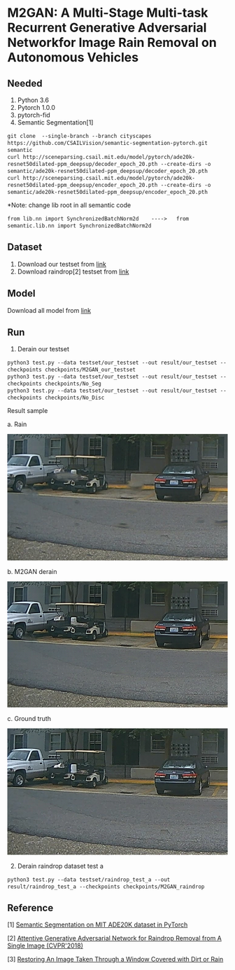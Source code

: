 # M2GAN: A Multi-Stage Multi-task Recurrent Generative Adversarial Networkfor Image Rain Removal on Autonomous Vehicles
## Needed 
1. Python 3.6
2. Pytorch 1.0.0
3. pytorch-fid
4. Semantic Segmentation[1]
```
git clone  --single-branch --branch cityscapes https://github.com/CSAILVision/semantic-segmentation-pytorch.git semantic
curl http://sceneparsing.csail.mit.edu/model/pytorch/ade20k-resnet50dilated-ppm_deepsup/decoder_epoch_20.pth --create-dirs -o semantic/ade20k-resnet50dilated-ppm_deepsup/decoder_epoch_20.pth
curl http://sceneparsing.csail.mit.edu/model/pytorch/ade20k-resnet50dilated-ppm_deepsup/encoder_epoch_20.pth --create-dirs -o semantic/ade20k-resnet50dilated-ppm_deepsup/encoder_epoch_20.pth
```
*Note: change lib root in all semantic code
```
from lib.nn import SynchronizedBatchNorm2d    ---->   from semantic.lib.nn import SynchronizedBatchNorm2d
``` 
## Dataset
1. Download our testset from [link](https://drive.google.com/file/d/1D0n4fD25TyDTcwda7flGS6SMQnQyKZu4/view?usp=sharing)
2. Download raindrop[2] testset from [link](https://drive.google.com/open?id=1e7R76s6vwUJxILOcAsthgDLPSnOrQ49K)
## Model
Download all model from [link](https://drive.google.com/drive/folders/1UNDkTP3BDKhvge3TLSBfFFuSqvhW8TIO?usp=sharing)
## Run
1. Derain our testset
```
python3 test.py --data testset/our_testset --out result/our_testset --checkpoints checkpoints/M2GAN_our_testset
python3 test.py --data testset/our_testset --out result/our_testset --checkpoints checkpoints/No_Seg
python3 test.py --data testset/our_testset --out result/our_testset --checkpoints checkpoints/No_Disc
```

Result sample

a. Rain

![rain](imgs/290_rain.png)

b. M2GAN derain

![derain](imgs/290_M2GAN-our-testset.png)

c. Ground truth

![gt](imgs/290_clean.png)


2. Derain raindrop dataset test a
```
python3 test.py --data testset/raindrop_test_a --out result/raindrop_test_a --checkpoints checkpoints/M2GAN_raindrop
```
## Reference
[1] [Semantic Segmentation on MIT ADE20K dataset in PyTorch](https://github.com/CSAILVision/semantic-segmentation-pytorch/tree/cityscapes) 

[2] [Attentive Generative Adversarial Network for Raindrop Removal from A Single Image (CVPR'2018)](https://github.com/rui1996/DeRaindrop)

[3] [Restoring An Image Taken Through a Window Covered with Dirt or Rain](https://cs.nyu.edu/~deigen/rain/)
